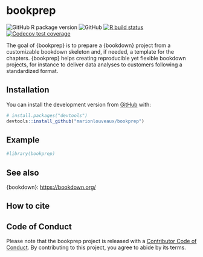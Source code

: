 
<!-- README.md is generated from README.Rmd. Please edit that file -->

# bookprep

<!-- badges: start -->

![GitHub R package
version](https://img.shields.io/github/r-package/v/marionlouveaux/bookprep?style=plastic)
![GitHub](https://img.shields.io/github/license/marionlouveaux/bookprep?style=plastic)
[![R build
status](https://github.com/marionlouveaux/bookprep/workflows/R-CMD-check/badge.svg)](https://github.com/marionlouveaux/bookprep/actions)
[![Codecov test
coverage](https://codecov.io/gh/marionlouveaux/bookprep/branch/master/graph/badge.svg)](https://codecov.io/gh/marionlouveaux/bookprep?branch=master)
<!-- badges: end -->

<!-- Short description -->

The goal of {bookprep} is to prepare a {bookdown} project from a
customizable bookdown skeleton and, if needed, a template for the
chapters. {bookprep} helps creating reproducible yet flexible bookdown
projects, for instance to deliver data analyses to customers following a
standardized format.

## Installation

<!--

You can install the released version of bookprep from [CRAN](https://CRAN.R-project.org) with:

``` r
install.packages("bookprep")
```
-->

You can install the development version from
[GitHub](https://github.com/) with:

``` r
# install.packages("devtools")
devtools::install_github("marionlouveaux/bookprep")
```

## Example

<!-- Brief demo usage -->

``` r
#library(bookprep)
```

## See also

<!-- Related packages -->

{bookdown}: <https://bookdown.org/>

## How to cite

## Code of Conduct

Please note that the bookprep project is released with a [Contributor
Code of
Conduct](https://contributor-covenant.org/version/2/0/CODE_OF_CONDUCT.html).
By contributing to this project, you agree to abide by its terms.
